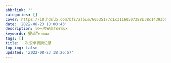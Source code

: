 ```yaml
---
abbrlink: ''
categories: []
cover: https://i0.hdslb.com/bfs/album/60535177c1c31160507388638c14393b57f654e4.png
date: '2022-08-23 18:00:43'
description: 记一次安卓Termux
keywords: 安卓Termux
tags: []
title: 一次安卓折腾记录
top_img: false
updated: '2022-08-23 18:26:57'
---
```

